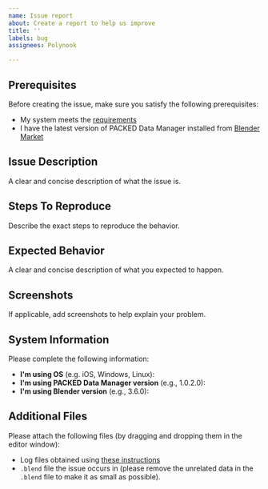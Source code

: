 ```yaml
---
name: Issue report
about: Create a report to help us improve
title: ''
labels: bug
assignees: Polynook

---
```


## Prerequisites
Before creating the issue, make sure you satisfy the following prerequisites:
- My system meets the [requirements](https://polynook.com/packed/data-manager/docs/getting-started#requirements)
- I have the latest version of PACKED Data Manager installed from [Blender Market](https://blendermarket.com/products/packed-data-manager)

## Issue Description
A clear and concise description of what the issue is.

## Steps To Reproduce
Describe the exact steps to reproduce the behavior.

## Expected Behavior
A clear and concise description of what you expected to happen.

## Screenshots
If applicable, add screenshots to help explain your problem.

## System Information
Please complete the following information:
 - **I'm using OS** (e.g. iOS, Windows, Linux): 
 - **I'm using PACKED Data Manager version** (e.g., 1.0.2.0):
 - **I'm using Blender version** (e.g., 3.6.0):

## Additional Files
Please attach the following files (by dragging and dropping them in the editor window):
- Log files obtained using [these instructions](https://polynook.com/packed/data-manager/docs/support#logs)
- `.blend` file the issue occurs in (please remove the unrelated data in the `.blend` file to make it as small as possible).
